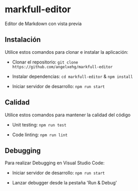 # markfull-editor

Editor de Markdown con vista previa

## Instalación

Utilice estos comandos para clonar e instalar la aplicación:

- Clonar el repositorio: `git clone https://github.com/angelxehg/markfull-editor`

- Instalar dependencias: `cd markfull-editor` & `npm install`

- Iniciar servidor de desarrollo: `npm run start`

## Calidad

Utilice estos comandos para mantener la calidad del código

- Unit testing: `npm run test`

- Code linting: `npm run lint`

## Debugging

Para realizar Debugging en Visual Studio Code:

- Iniciar servidor de desarrollo: `npm run start`

- Lanzar debugger desde la pestaña 'Run & Debug'
